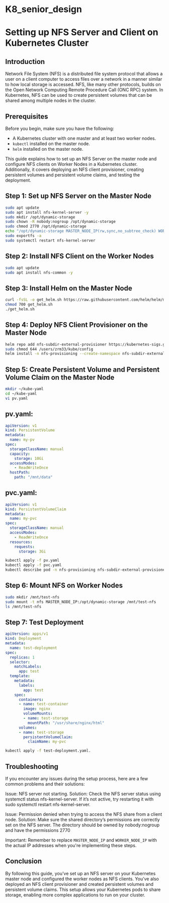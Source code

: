 # K8_senior_design
# Setting up NFS Server and Client on Kubernetes Cluster

## Introduction

Network File System (NFS) is a distributed file system protocol that allows a user on a client computer to access files over a network in a manner similar to how local storage is accessed. NFS, like many other protocols, builds on the Open Network Computing Remote Procedure Call (ONC RPC) system. In Kubernetes, NFS can be used to create persistent volumes that can be shared among multiple nodes in the cluster.

## Prerequisites

Before you begin, make sure you have the following:

- A Kubernetes cluster with one master and at least two worker nodes.
- `kubectl` installed on the master node.
- `helm` installed on the master node.

This guide explains how to set up an NFS Server on the master node  and configure NFS clients on Worker Nodes in a Kubernetes cluster. Additionally, it covers deploying an NFS client provisioner, creating persistent volumes and persistent volume claims, and testing the deployment.

## Step 1: Set up NFS Server on the Master Node

```bash
sudo apt update
sudo apt install nfs-kernel-server -y
sudo mkdir /opt/dynamic-storage
sudo chown -R nobody:nogroup /opt/dynamic-storage
sudo chmod 2770 /opt/dynamic-storage
echo "/opt/dynamic-storage MASTER_NODE_IP(rw,sync,no_subtree_check) WORKER_NODE_IP(rw,sync,no_subtree_check) WORKER_NODE_IP(rw,sync,no_subtree_check)" | sudo tee -a /etc/exports
sudo exportfs -a
sudo systemctl restart nfs-kernel-server
```

## Step 2: Install NFS Client on the Worker Nodes 

```bash 
sudo apt update
sudo apt install nfs-common -y
```

## Step 3: Install Helm on the Master Node 

```bash
curl -fsSL -o get_helm.sh https://raw.githubusercontent.com/helm/helm/main/scripts/get-helm-3
chmod 700 get_helm.sh
./get_helm.sh
```

## Step 4: Deploy NFS Client Provisioner on the Master Node 

```bash
helm repo add nfs-subdir-external-provisioner https://kubernetes-sigs.github.io/nfs-subdir-external-provisioner
sudo chmod 644 /users/zrm33/kube/config
helm install -n nfs-provisioning --create-namespace nfs-subdir-external-provisioner/nfs-subdir-external-provisioner --set nfs.server=MASTER_NODE_IP --set nfs.path=/opt/dynamic-storage
```

## Step 5: Create Persistent Volume and Persistent Volume Claim on the Master Node 
```bash
mkdir ~/kube-yaml
cd ~/kube-yaml
vi pv.yaml
```

## pv.yaml:

```yaml
apiVersion: v1
kind: PersistentVolume
metadata:
  name: my-pv
spec:
  storageClassName: manual
  capacity:
    storage: 10Gi
  accessModes:
    - ReadWriteOnce
  hostPath:
    path: "/mnt/data"
```

## pvc.yaml:

```yaml
apiVersion: v1
kind: PersistentVolumeClaim
metadata:
  name: my-pvc
spec:
  storageClassName: manual
  accessModes:
    - ReadWriteOnce
  resources:
    requests:
      storage: 3Gi
```

```bash
kubectl apply -f pv.yaml
kubectl apply -f pvc.yaml
kubectl describe pod -n nfs-provisioning nfs-subdir-external-provisioner-67597796c5-b2vtx
```

## Step 6: Mount NFS on Worker Nodes 
```bash
sudo mkdir /mnt/test-nfs
sudo mount -t nfs MASTER_NODE_IP:/opt/dynamic-storage /mnt/test-nfs
ls /mnt/test-nfs
```

## Step 7: Test Deployment
```yaml
apiVersion: apps/v1
kind: Deployment
metadata:
  name: test-deployment
spec:
  replicas: 1
  selector:
    matchLabels:
      app: test
  template:
    metadata:
      labels:
        app: test
    spec:
      containers:
      - name: test-container
        image: nginx
        volumeMounts:
        - name: test-storage
          mountPath: "/usr/share/nginx/html"
      volumes:
      - name: test-storage
        persistentVolumeClaim:
          claimName: my-pvc
```

```bash
kubectl apply -f test-deployment.yaml.
```

## Troubleshooting
If you encounter any issues during the setup process, here are a few common problems and their solutions:

Issue: NFS server not starting. Solution: Check the NFS server status using systemctl status nfs-kernel-server. If it’s not active, try restarting it with sudo systemctl restart nfs-kernel-server.

Issue: Permission denied when trying to access the NFS share from a client node. Solution: Make sure the shared directory’s permissions are correctly set on the NFS server. The directory should be owned by nobody:nogroup and have the permissions 2770

Important: Remember to replace `MASTER_NODE_IP` and `WORKER_NODE_IP` with the actual IP addresses when you're implementing these steps. 

## Conclusion
By following this guide, you’ve set up an NFS server on your Kubernetes master node and configured the worker nodes as NFS clients. You’ve also deployed an NFS client provisioner and created persistent volumes and persistent volume claims. This setup allows your Kubernetes pods to share storage, enabling more complex applications to run on your cluster. 

